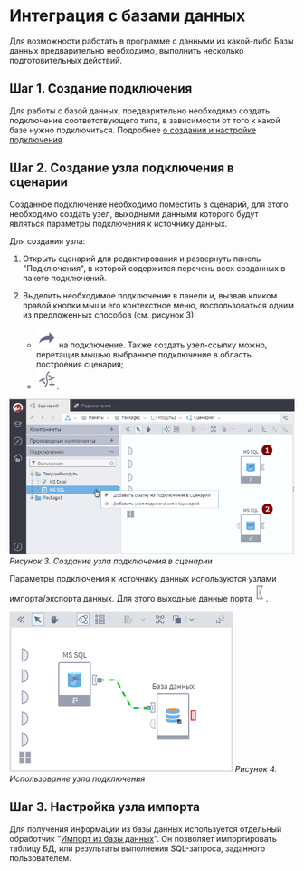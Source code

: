 # Интеграция с базами данных

Для возможности работать в программе  с данными из какой-либо Базы данных предварительно необходимо, выполнить несколько подготовительных действий.

## Шаг 1. Создание подключения

Для работы с базой данных, предварительно необходимо создать подключение соответствующего типа, в зависимости от того к какой базе нужно подключиться.
Подробнее [о создании и настройке  подключения](../integration/connections/README.md).

## Шаг 2. Создание узла подключения в сценарии

Созданное подключение необходимо поместить в сценарий,  для этого необходимо создать узел, выходными данными которого будут являться параметры подключения к источнику данных.

Для создания узла:

1. Открыть сценарий для редактирования и развернуть панель "Подключения", в которой содержится перечень всех созданных в пакете подключений.
2. Выделить необходимое подключение в панели и, вызвав кликом правой кнопки мыши его контекстное меню, воспользоваться одним из предложенных способов (см. рисунок 3):

    * ![](../media/app/icons/toolbar_18/toolbar_18_9.svg) на подключение. Также создать узел-ссылку можно, перетащив мышью выбранное подключение в область построения сценария;
    * ![](../media/app/icons/toolbar_18/toolbar_18_145.svg).

![](../media/app/integration/connections/create_connections_2.png)
*Рисунок 3. Создание узла подключения в сценарии*

Параметры подключения к источнику данных используются узлами импорта/экспорта данных. Для этого выходные данные порта ![](../media/app/icons/ports/output_connection_inactive.svg).

![](../media/app/integration/connections/create_connections_3.png)
*Рисунок 4. Использование узла подключения*

## Шаг 3. Настройка узла импорта

Для получения информации из базы данных используется отдельный обработчик "[Импорт из базы данных](../integration/import/database.md)". Он позволяет импортировать таблицу БД, или результаты выполнения SQL-запроса, заданного пользователем.
